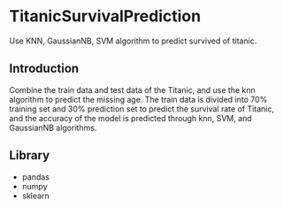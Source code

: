 # TitanicSurvivalPrediction
Use KNN, GaussianNB, SVM algorithm to predict survived of titanic.

## Introduction
Combine the train data and test data of the Titanic, and use the knn algorithm to predict the missing age.
The train data is divided into 70% training set and 30% prediction set to predict the survival rate of Titanic, and the accuracy of the model is predicted through knn, SVM, and GaussianNB algorithms. 

## Library
- pandas
- numpy
- sklearn
